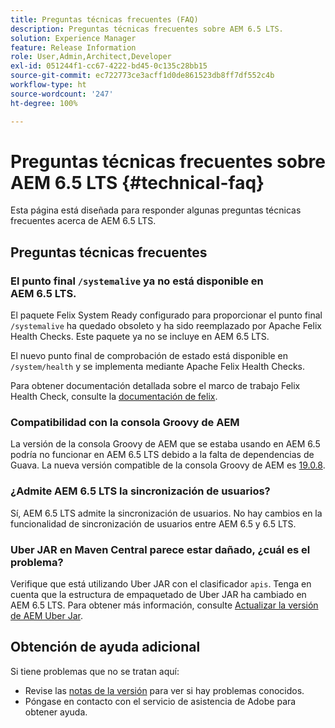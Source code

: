 ```yaml
---
title: Preguntas técnicas frecuentes (FAQ)
description: Preguntas técnicas frecuentes sobre AEM 6.5 LTS.
solution: Experience Manager
feature: Release Information
role: User,Admin,Architect,Developer
exl-id: 051244f1-cc67-4222-bd45-0c135c28bb15
source-git-commit: ec722773ce3acff1d0de861523db8ff7df552c4b
workflow-type: ht
source-wordcount: '247'
ht-degree: 100%

---
```


# Preguntas técnicas frecuentes sobre AEM 6.5 LTS {#technical-faq}

Esta página está diseñada para responder algunas preguntas técnicas frecuentes acerca de AEM 6.5 LTS.

## Preguntas técnicas frecuentes

### El punto final `/systemalive` ya no está disponible en AEM 6.5 LTS.

El paquete Felix System Ready configurado para proporcionar el punto final `/systemalive` ha quedado obsoleto y ha sido reemplazado por Apache Felix Health Checks. Este paquete ya no se incluye en AEM 6.5 LTS.

El nuevo punto final de comprobación de estado está disponible en `/system/health` y se implementa mediante Apache Felix Health Checks.

Para obtener documentación detallada sobre el marco de trabajo Felix Health Check, consulte la [documentación de felix](https://github.com/apache/felix-dev/blob/master/healthcheck/README.md).

### Compatibilidad con la consola Groovy de AEM

La versión de la consola Groovy de AEM que se estaba usando en AEM 6.5 podría no funcionar en AEM 6.5 LTS debido a la falta de dependencias de Guava. La nueva versión compatible de la consola Groovy de AEM es [19.0.8](https://mvnrepository.com/artifact/be.orbinson.aem/aem-groovy-console/19.0.8).

### ¿Admite AEM 6.5 LTS la sincronización de usuarios?

Sí, AEM 6.5 LTS admite la sincronización de usuarios. No hay cambios en la funcionalidad de sincronización de usuarios entre AEM 6.5 y 6.5 LTS.

### Uber JAR en Maven Central parece estar dañado, ¿cuál es el problema?

Verifique que está utilizando Uber JAR con el clasificador `apis`. Tenga en cuenta que la estructura de empaquetado de Uber JAR ha cambiado en AEM 6.5 LTS. Para obtener más información, consulte [Actualizar la versión de AEM Uber Jar](/help/sites-deploying/upgrading-code-and-customizations.md#update-the-aem-uber-jar-version).

## Obtención de ayuda adicional

Si tiene problemas que no se tratan aquí:
* Revise las [notas de la versión](/help/release-notes/release-notes.md) para ver si hay problemas conocidos.
* Póngase en contacto con el servicio de asistencia de Adobe para obtener ayuda.
